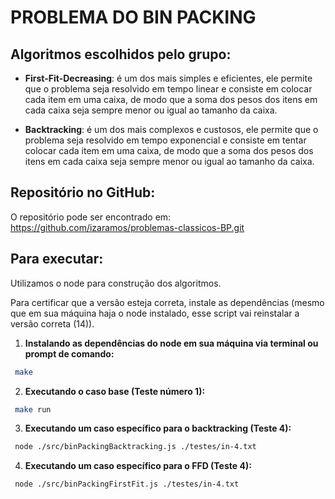 # PROBLEMA DO BIN PACKING

## Algoritmos escolhidos pelo grupo:

- **First-Fit-Decreasing**: é um dos mais simples e eficientes, ele permite que o problema seja resolvido em tempo linear e consiste em colocar cada item em uma caixa, de modo que a soma dos pesos dos itens em cada caixa seja sempre menor ou igual ao tamanho da caixa.

- **Backtracking**: é um dos mais complexos e custosos, ele permite que o problema seja resolvido em tempo exponencial e consiste em tentar colocar cada item em uma caixa, de modo que a soma dos pesos dos itens em cada caixa seja sempre menor ou igual ao tamanho da caixa.


## Repositório no GitHub:
O repositório pode ser encontrado em: https://github.com/izaramos/problemas-classicos-BP.git

## Para executar:

Utilizamos o node para construção dos algoritmos.

Para certificar que a versão esteja correta, instale as dependências (mesmo que em sua máquina haja o node instalado, esse script vai reinstalar a versão correta (14)).

  1. **Instalando as dependências do node em sua máquina via terminal ou prompt de comando:**
  ```bash
   make
   ```
  
  2. **Executando o caso base (Teste número 1):**
  ```bash
   make run
   ```

  3. **Executando um caso específico para o backtracking (Teste 4):**
  ```bash
   node ./src/binPackingBacktracking.js ./testes/in-4.txt
   ```

  4. **Executando um caso específico para o FFD (Teste 4):**
  ```bash
   node ./src/binPackingFirstFit.js ./testes/in-4.txt
   ``` 